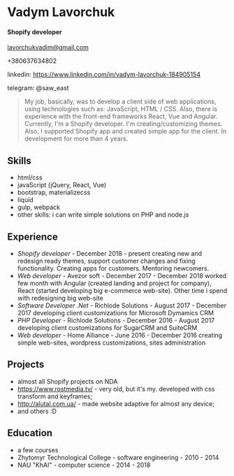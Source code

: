 # Vadym Lavorchuk
#### Shopify developer
lavorchukvadim@gmail.com

+380637634802

linkedin: https://www.linkedin.com/in/vadym-lavorchuk-184905154

telegram: @saw_east

>My job, basically, was to develop a client side of web applications, using technologies such as: JavaScript, HTML / CSS. Also, there is experience with the front-end frameworks React, Vue and Angular. Currently, I'm a Shopify developer. I'm creating/customizing themes. Also, I supported Shopify app and created simple app for the client. In development for more than 4 years.

## Skills
 - html/css
 - javaScript (jQuery, React, Vue)
 - bootstrap, materializecss
 - liquid
 - gulp, webpack
 - other skills: i can write simple solutions on PHP and node.js

## Experience

 - *Shopify developer* - December 2018 - present
 creating new and redesign ready themes, support customer changes and fixing functionality. Creating apps for customers. Mentoring newcomers.
 - *Web developer* - Avezor soft - December 2017 - December 2018
 worked few month with Angular (created landing and project for company), React (started developing big e-commerce web-site). Other time i spend with redesigning big web-site
 - *Software Developer .Net* - Richlode Solutions - August 2017 - December 2017
 developing client customizations for Microsoft Dymamics CRM
 - *PHP Developer* - Richlode Solutions - December 2016 - August 2017
 developing client customizations for SugarCRM and SuiteCRM
 - *Web developer* - Home Alliance - June 2016 - December 2016
 creating simple web-sites, wordpress customizations, sites administration

## Projects
 - almost all Shopify projects on NDA 
 - https://www.rostmedia.tv/ - very old, but it's my. developed with css transform and keyframes;
 - http://alutal.com.ua/ - made website adaptive for almost any device;
 - and others :D

## Education
- a few courses
- Zhytomyr Technological College - software engineering - 2010 - 2014
- NAU "KhAI" - computer science - 2014 - 2018
